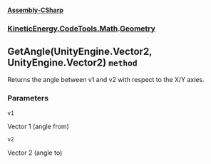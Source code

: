 #### [Assembly-CSharp](./Assembly-CSharp.md 'Assembly-CSharp')
### [KineticEnergy.CodeTools.Math](./Assembly-CSharp.md#KineticEnergy-CodeTools-Math 'KineticEnergy.CodeTools.Math').[Geometry](./KineticEnergy-CodeTools-Math-Geometry.md 'KineticEnergy.CodeTools.Math.Geometry')
## GetAngle(UnityEngine.Vector2, UnityEngine.Vector2) `method`
Returns the angle between v1 and v2 with respect to the X/Y axies.
### Parameters

<a name='KineticEnergy-CodeTools-Math-Geometry-GetAngle(UnityEngine-Vector2-_UnityEngine-Vector2)-v1'></a>
`v1`

Vector 1 (angle from)

<a name='KineticEnergy-CodeTools-Math-Geometry-GetAngle(UnityEngine-Vector2-_UnityEngine-Vector2)-v2'></a>
`v2`

Vector 2 (angle to)
